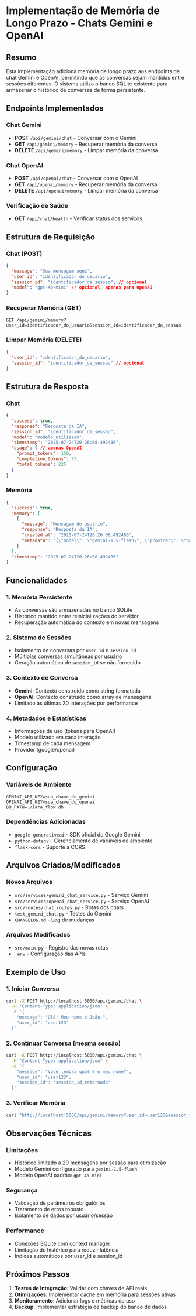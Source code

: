 # Implementação de Memória de Longo Prazo - Chats Gemini e OpenAI

## Resumo

Esta implementação adiciona memória de longo prazo aos endpoints de chat Gemini e OpenAI, permitindo que as conversas sejam mantidas entre sessões diferentes. O sistema utiliza o banco SQLite existente para armazenar o histórico de conversas de forma persistente.

## Endpoints Implementados

### Chat Gemini
- **POST** `/api/gemini/chat` - Conversar com o Gemini
- **GET** `/api/gemini/memory` - Recuperar memória da conversa
- **DELETE** `/api/gemini/memory` - Limpar memória da conversa

### Chat OpenAI
- **POST** `/api/openai/chat` - Conversar com o OpenAI
- **GET** `/api/openai/memory` - Recuperar memória da conversa
- **DELETE** `/api/openai/memory` - Limpar memória da conversa

### Verificação de Saúde
- **GET** `/api/chat/health` - Verificar status dos serviços

## Estrutura de Requisição

### Chat (POST)
```json
{
  "message": "Sua mensagem aqui",
  "user_id": "identificador_do_usuario",
  "session_id": "identificador_da_sessao", // opcional
  "model": "gpt-4o-mini" // opcional, apenas para OpenAI
}
```

### Recuperar Memória (GET)
```
GET /api/gemini/memory?user_id=identificador_do_usuario&session_id=identificador_da_sessao
```

### Limpar Memória (DELETE)
```json
{
  "user_id": "identificador_do_usuario",
  "session_id": "identificador_da_sessao" // opcional
}
```

## Estrutura de Resposta

### Chat
```json
{
  "success": true,
  "response": "Resposta da IA",
  "session_id": "identificador_da_sessao",
  "model": "modelo_utilizado",
  "timestamp": "2025-07-24T20:26:08.492486",
  "usage": { // apenas OpenAI
    "prompt_tokens": 150,
    "completion_tokens": 75,
    "total_tokens": 225
  }
}
```

### Memória
```json
{
  "success": true,
  "memory": [
    {
      "message": "Mensagem do usuário",
      "response": "Resposta da IA",
      "created_at": "2025-07-24T20:26:08.492486",
      "metadata": "{\"model\": \"gemini-1.5-flash\", \"provider\": \"google\"}"
    }
  ],
  "timestamp": "2025-07-24T20:26:08.492486"
}
```

## Funcionalidades

### 1. Memória Persistente
- As conversas são armazenadas no banco SQLite
- Histórico mantido entre reinicializações do servidor
- Recuperação automática do contexto em novas mensagens

### 2. Sistema de Sessões
- Isolamento de conversas por `user_id` e `session_id`
- Múltiplas conversas simultâneas por usuário
- Geração automática de `session_id` se não fornecido

### 3. Contexto de Conversa
- **Gemini**: Contexto construído como string formatada
- **OpenAI**: Contexto construído como array de mensagens
- Limitado às últimas 20 interações por performance

### 4. Metadados e Estatísticas
- Informações de uso (tokens para OpenAI)
- Modelo utilizado em cada interação
- Timestamp de cada mensagem
- Provider (google/openai)

## Configuração

### Variáveis de Ambiente
```env
GEMINI_API_KEY=sua_chave_do_gemini
OPENAI_API_KEY=sua_chave_do_openai
DB_PATH=./iara_flow.db
```

### Dependências Adicionadas
- `google-generativeai` - SDK oficial do Google Gemini
- `python-dotenv` - Gerenciamento de variáveis de ambiente
- `flask-cors` - Suporte a CORS

## Arquivos Criados/Modificados

### Novos Arquivos
- `src/services/gemini_chat_service.py` - Serviço Gemini
- `src/services/openai_chat_service.py` - Serviço OpenAI
- `src/routes/chat_routes.py` - Rotas dos chats
- `test_gemini_chat.py` - Testes do Gemini
- `CHANGELOG.md` - Log de mudanças

### Arquivos Modificados
- `src/main.py` - Registro das novas rotas
- `.env` - Configuração das APIs

## Exemplo de Uso

### 1. Iniciar Conversa
```bash
curl -X POST http://localhost:5000/api/gemini/chat \
  -H "Content-Type: application/json" \
  -d '{
    "message": "Olá! Meu nome é João.",
    "user_id": "user123"
  }'
```

### 2. Continuar Conversa (mesma sessão)
```bash
curl -X POST http://localhost:5000/api/gemini/chat \
  -H "Content-Type: application/json" \
  -d '{
    "message": "Você lembra qual é o meu nome?",
    "user_id": "user123",
    "session_id": "session_id_retornado"
  }'
```

### 3. Verificar Memória
```bash
curl "http://localhost:5000/api/gemini/memory?user_id=user123&session_id=session_id"
```

## Observações Técnicas

### Limitações
- Histórico limitado a 20 mensagens por sessão para otimização
- Modelo Gemini configurado para `gemini-1.5-flash`
- Modelo OpenAI padrão: `gpt-4o-mini`

### Segurança
- Validação de parâmetros obrigatórios
- Tratamento de erros robusto
- Isolamento de dados por usuário/sessão

### Performance
- Conexões SQLite com context manager
- Limitação de histórico para reduzir latência
- Índices automáticos por user_id e session_id

## Próximos Passos

1. **Testes de Integração**: Validar com chaves de API reais
2. **Otimizações**: Implementar cache em memória para sessões ativas
3. **Monitoramento**: Adicionar logs e métricas de uso
4. **Backup**: Implementar estratégia de backup do banco de dados

